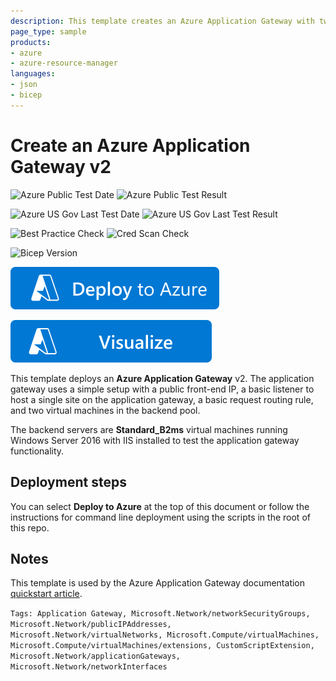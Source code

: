 ```yaml
---
description: This template creates an Azure Application Gateway with two Windows Server 2016 servers in the backend pool
page_type: sample
products:
- azure
- azure-resource-manager
languages:
- json
- bicep
---
```

# Create an Azure Application Gateway v2

![Azure Public Test Date](https://azurequickstartsservice.blob.core.windows.net/badges/demos/ag-docs-qs/PublicLastTestDate.svg)
![Azure Public Test Result](https://azurequickstartsservice.blob.core.windows.net/badges/demos/ag-docs-qs/PublicDeployment.svg)

![Azure US Gov Last Test Date](https://azurequickstartsservice.blob.core.windows.net/badges/demos/ag-docs-qs/FairfaxLastTestDate.svg)
![Azure US Gov Last Test Result](https://azurequickstartsservice.blob.core.windows.net/badges/demos/ag-docs-qs/FairfaxDeployment.svg)

![Best Practice Check](https://azurequickstartsservice.blob.core.windows.net/badges/demos/ag-docs-qs/BestPracticeResult.svg)
![Cred Scan Check](https://azurequickstartsservice.blob.core.windows.net/badges/demos/ag-docs-qs/CredScanResult.svg)

![Bicep Version](https://azurequickstartsservice.blob.core.windows.net/badges/demos/ag-docs-qs/BicepVersion.svg)

[![Deploy To Azure](https://raw.githubusercontent.com/Azure/azure-quickstart-templates/master/1-CONTRIBUTION-GUIDE/images/deploytoazure.svg?sanitize=true)](https://portal.azure.com/#create/Microsoft.Template/uri/https%3A%2F%2Fraw.githubusercontent.com%2FAzure%2Fazure-quickstart-templates%2Fmaster%2Fdemos%2Fag-docs-qs%2Fazuredeploy.json)

[![Visualize](https://raw.githubusercontent.com/Azure/azure-quickstart-templates/master/1-CONTRIBUTION-GUIDE/images/visualizebutton.svg?sanitize=true)](http://armviz.io/#/?load=https%3A%2F%2Fraw.githubusercontent.com%2FAzure%2Fazure-quickstart-templates%2Fmaster%2Fdemos%2Fag-docs-qs%2Fazuredeploy.json)

This template deploys an **Azure Application Gateway** v2. The application gateway uses a simple setup with a public front-end IP, a basic listener to host a single site on the application gateway, a basic request routing rule, and two virtual machines in the backend pool.

The backend servers are **Standard_B2ms** virtual machines running Windows Server 2016 with IIS installed to test the application gateway functionality.

## Deployment steps

You can select **Deploy to Azure** at the top of this document or follow the instructions for command line deployment using the scripts in the root of this repo.

## Notes

This template is used by the Azure Application Gateway documentation [quickstart article](https://docs.microsoft.com/azure/application-gateway/quick-create-template).

`Tags: Application Gateway, Microsoft.Network/networkSecurityGroups, Microsoft.Network/publicIPAddresses, Microsoft.Network/virtualNetworks, Microsoft.Compute/virtualMachines, Microsoft.Compute/virtualMachines/extensions, CustomScriptExtension, Microsoft.Network/applicationGateways, Microsoft.Network/networkInterfaces`
